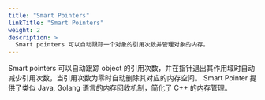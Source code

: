```yaml
---
title: "Smart Pointers"
linkTitle: "Smart Pointers"
weight: 2
description: >
  Smart pointers 可以自动跟踪一个对象的引用次数并管理对象的内存。
---
```


Smart pointers 可以自动跟踪 object 的引用次数，并在指针退出其作用域时自动减少引用次数，当引用次数为零时自动删除其对应的内存空间。 Smart Pointer 提供了类似 Java, Golang 语言的内存回收机制，简化了 C++ 的内存管理。